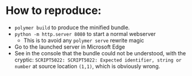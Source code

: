 # How to reproduce:

- `polymer build` to produce the minified bundle.
- `python -m http.server 8080` to start a normal webserver
  * This is to avoid any `polymer serve` rewrite magic
- Go to the launched server in Microsoft Edge
- See in the console that the bundle could not be understood, with the cryptic:
  `SCRIPT5022: SCRIPT5022: Expected identifier, string or number` at source location `(1,1)`,
  which is obviously wrong.